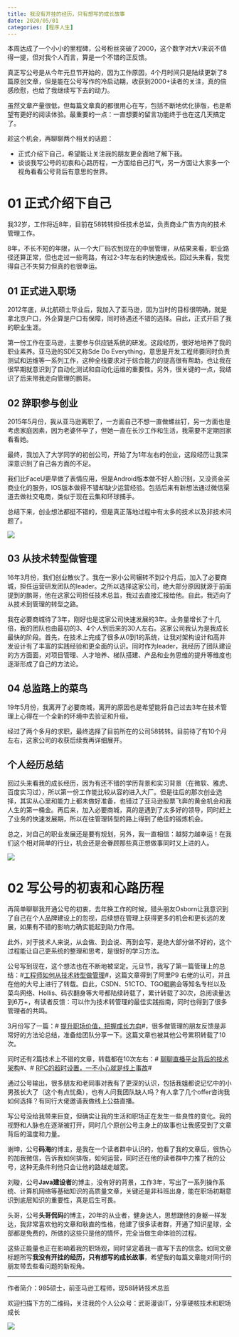```yaml
---
title: 我没有开挂的经历，只有想写的成长故事
date: 2020/05/01
categories: [程序人生]
---
```


本周达成了一个小小的里程碑，公号粉丝突破了2000，这个数字对大V来说不值得一提，但对我个人而言，算是一个不错的正反馈。  

真正写公号是从今年元旦节开始的，因为工作原因，4个月时间只是陆续更新了8篇原创文章，但是能在公号写作的冷启动期，收获到2000+读者的关注，真的倍感欣慰，也给了我继续写下去的动力。

<!-- more -->

虽然文章产量很低，但每篇文章真的都很用心在写，包括不断地优化排版，也是希望有更好的阅读体验。最重要的一点：一直想要的留言功能终于也在这几天搞定了。

趁这个机会，再聊聊两个相关的话题：

-   正式介绍下自己，希望能让关注我的朋友更全面地了解下我。
-   谈谈我写公号的初衷和心路历程，一方面给自己打气，另一方面让大家多一个视角看看公号背后有意思的世界。
    

# 01 正式介绍下自己

我32岁，工作将近8年，目前在58转转担任技术总监，负责商业广告方向的技术管理工作。

8年，不长不短的年限，从一个大厂码农到现在的中层管理，从结果来看，职业路径还算正常，但也走过一些弯路，有过2-3年左右的快速成长。回过头来看，我觉得自己不失努力但真的也很幸运。

## 01 正式进入职场

2012年底，从北航硕士毕业后，我加入了亚马逊，因为当时的目标很明确，就是拿北京户口，外企算是户口有保障，同时待遇还不错的选择。自此，正式开启了我的职业生涯。

第一份工作在亚马逊，主要参与供应链系统的研发。这段经历，很好地培养了我的职业素养。亚马逊的SDE又称Sde Do Everything，意思是开发工程师要同时负责测试和运维等一系列工作，这种全栈要求对于综合能力的提高很有帮助，也让我在很早期就意识到了自动化测试和自动化运维的重要性。另外，很关键的一点，我结识了后来带我走向管理的鹏哥。

## 02 辞职参与创业  

2015年5月份，我从亚马逊离职了，一方面自己不想一直做螺丝钉，另一方面也是考虑家庭因素，因为老婆怀孕了，但她一直在长沙工作和生活，我需要不定期回家看看她。

最终，我加入了大学同学的初创公司，开始了为1年左右的创业，这段经历让我深深意识到了自己各方面的不足。

我们比FaceU更早做了表情应用，但是Android版本做不好人脸识别，又没资金买商业化的服务，IOS版本做得不错却缺少运营经验。包括后来有新想法通过微信渠道去做社交电商，类似于现在云集和环球捕手。

总结下来，创业想法都挺不错的，但是真正落地过程中有太多的技术以及非技术问题了。

![](https://oscimg.oschina.net/oscnet/9bfe9368-1c01-465e-8211-0ce1106c10ff.png)

## 03 从技术转型做管理

16年3月份，我们创业散伙了。我在一家小公司辗转不到2个月后，加入了必要商城，担任运营研发团队的leader。之所以选择这家公司，绝大部分原因就源于前面提到的鹏哥，他在这家公司担任技术总监，我过去直接汇报给他。自此，我迈向了从技术到管理的转型之路。

我在必要商城待了3年，刚好也是这家公司快速发展的3年。业务量增长了十几倍，我的团队也由最初的3、4个人到后来的30人左右。这家公司我认为是我成长最快的阶段。首先，在技术上完成了很多从0到1的系统，让我对架构设计和高并发设计有了丰富的实践经验和更全面的认识。同时作为leader，我经历了团队建设的方方面面，对项目管理、人才培养、梯队搭建、产品和业务思维的提升等维度也逐渐形成了自己的方法论。

## 04 总监路上的菜鸟

19年5月份，我离开了必要商城，离开的原因也是希望能将自己过去3年在技术管理上心得在一个全新的环境中去验证和升级。

经过了两个多月的求职，最终选择了目前所在的公司58转转。目前待了有10个月左右，这家公司的收获后续我再详细展开。


## 个人经历总结

回过头来看我的成长经历，因为有还不错的学历背景和实习背景（在微软、雅虎、百度实习过），所以第一份工作能比较从容的进入大厂。但是往后的那次创业选择，其实从心里和能力上都未做好准备，也错过了亚马逊股票飞奔的黄金机会和我人生的第一桶金。再后来，加入必要商城，真的是遇到了太多好的领导，同时赶上了业务的快速发展期，所以在往管理转型的路上得到了绝佳的锻炼机会。

总之，对自己的职业发展还是要有规划，另外，我一直相信：越努力越幸运！在我们这个相对简单的行业，机会还是会眷顾那些真正想做事同时又上进的人。

![](https://oscimg.oschina.net/oscnet/9e31329f-7aef-4a5d-86c0-40f188e2473a.jpg)

# 02 写公号的初衷和心路历程

再简单聊聊我开通公号的初衷，去年换工作的时候，猎头朋友Osborn让我意识到了自己在个人品牌建设上的忽视，后续想在管理上获得更多的机会和更长远的发展，如果有不错的影响力确实能起到助力作用。

此外，对于技术人来说，从会做、到会说、再到会写，是绝大部分做不好的，这个过程能让自己更系统的整理和思考，是很好的学习方法。

公号写到现在，这个想法也在不断地被坚定。元旦节，我写了第一篇管理上的总结：#[工程师如何从技术转型做管理](http://mp.weixin.qq.com/s?__biz=MzU2MTM4NDAwMw==&mid=2247483901&idx=1&sn=c9ae824a1b7d0a8d07f08af8921cd7fc&chksm=fc78ded1cb0f57c7f01cb918e8d9382f9ccafe3a366d14405040b05d3986ff8dfbe6712430a1&scene=21#wechat_redirect)#，这篇文章得到了阿里P9 右佬的认可，并且在他的大号上进行了转载。自此，CSDN、51CTO、TGO鲲鹏会等知名专栏以及菜鸟网络、Hollis、码农翻身等大号都陆续转载了，累计转载了30次，总阅读量达到6万+，有读者反馈：可以作为技术转管理的最佳实践指南，同时也得到了很多管理者的共鸣。

3月份写了一篇：# [提升职场价值，把握成长方向](http://mp.weixin.qq.com/s?__biz=MzU2MTM4NDAwMw==&mid=2247483899&idx=1&sn=a25403f1c6bfe8b2ad8158a722ed1bf3&chksm=fc78ded7cb0f57c11713f1d8fcd75cd6f42012589c13602551cde8c0edc0d8c924ecf38e6171&scene=21#wechat_redirect)#，很多做管理的朋友反馈是非常好的方法论总结，准备给团队分享一下。这篇文章也被其他公号累积转载了10次。

同时还有2篇技术上不错的文章，转载都在10次左右：# [聊聊直播平台背后的技术架构](http://mp.weixin.qq.com/s?__biz=MzU2MTM4NDAwMw==&mid=2247483900&idx=1&sn=0544715b3f49600f7a5dc816e99dfd69&chksm=fc78ded0cb0f57c690aa73de40ca7805fa7e50b0f53d9ef68c4220458600c4a5eaf51c15b118&scene=21#wechat_redirect)#、# [RPC的超时设置，一不小心就是线上事故](http://mp.weixin.qq.com/s?__biz=MzU2MTM4NDAwMw==&mid=2247483897&idx=1&sn=ea254d0969d8c3ef7b5a7665e7bc4056&chksm=fc78ded5cb0f57c34998165969b2c3e23dbe815350a84b8f2652292e1920ed8e4b82c558895c&scene=21#wechat_redirect)#

通过公号输出，很多朋友和老同事对我有了更深的认识，包括我姐都说记忆中的小男孩长大了（这个有点忧桑），也有人问我团队缺人吗？有人拿了几个offer咨询我如何选择？有同行大佬邀请我做线上公益直播。

写公号没给我带来巨变，但确实让我的生活和职场正在发生一些良性的变化。我的视野和人脉也在逐渐被打开，同时几个原创公号主身上的故事也让我感受到了文章背后的温度和力量。

谢坤，公号**码海**的博主，是我在一个读者群中认识的，他看了我的文章后，很热心的加我微信，告诉我如何排版，如何运营，同时还在他的读者群中力推了我的公号，这种无条件利他只会让他的路越走越宽。

刘璇，公号**Java建设者**的博主，没有好的背景，工作3年，写出了一系列操作系统、计算机网络等基础知识的高质量文章，关键还是非科班出身，能在职场初期意识到底层知识的重要性，真是后生可畏。

头哥，公号**头哥侃码**的博主，20年的从业者，健身达人，思想跟他的身躯一样发达，我非常喜欢他的文章和耿直的性格，他建了很多读者群，开通了知识星球，全部都是免费的，所做的这些只是他的情怀，完全当做生命体验的过程。

这些正能量也正在影响着我的职场观，同时坚定着我一直写下去的信念。如同文章标题所写**我没有开挂的经历，只有想写的成长故事**，希望我的每篇文章能对同行的朋友带去些看问题的新视角。



---

作者简介：985硕士，前亚马逊工程师，现58转转技术总监

欢迎扫描下方的二维码，关注我的个人公众号：武哥漫谈IT，分享硬核技术和职场成长

![](https://img-blog.csdnimg.cn/20201107215432925.jpg)